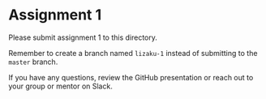# Assignment 1

Please submit assignment 1 to this directory.

Remember to create a branch named `lizaku-1` 
instead of submitting to the `master` branch.

If you have any questions, review the GitHub presentation or reach
out to your group or mentor on Slack.
